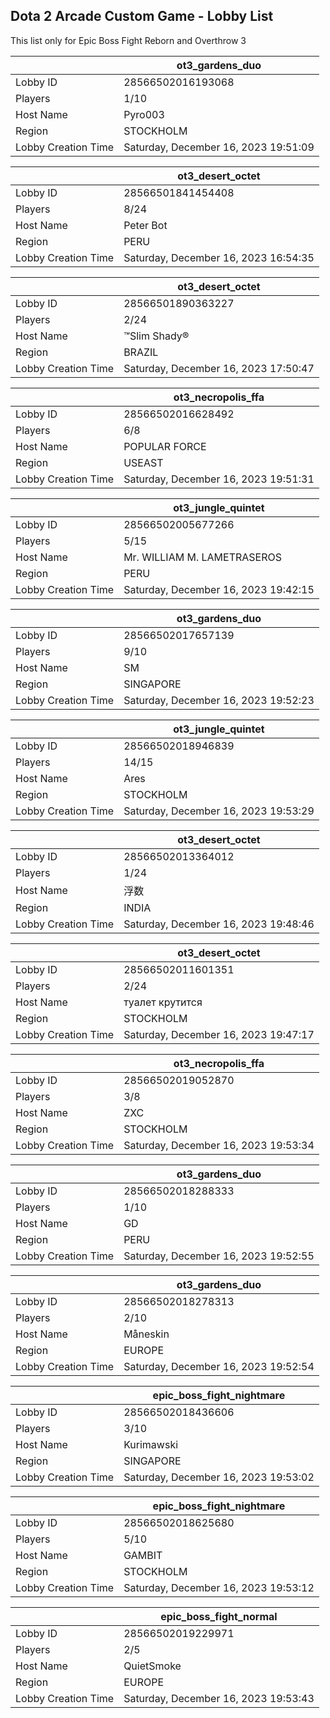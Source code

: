 ## Dota 2 Arcade Custom Game - Lobby List

This list only for Epic Boss Fight Reborn and Overthrow 3

|  | ot3_gardens_duo |
| ------ | ------ |
| Lobby ID | 28566502016193068 |
| Players | 1/10 |
| Host Name | Pyro003 |
| Region | STOCKHOLM |
| Lobby Creation Time | Saturday, December 16, 2023 19:51:09 |


|  | ot3_desert_octet |
| ------ | ------ |
| Lobby ID | 28566501841454408 |
| Players | 8/24 |
| Host Name | Peter Bot |
| Region | PERU |
| Lobby Creation Time | Saturday, December 16, 2023 16:54:35 |


|  | ot3_desert_octet |
| ------ | ------ |
| Lobby ID | 28566501890363227 |
| Players | 2/24 |
| Host Name | ™Slim Shady® |
| Region | BRAZIL |
| Lobby Creation Time | Saturday, December 16, 2023 17:50:47 |


|  | ot3_necropolis_ffa |
| ------ | ------ |
| Lobby ID | 28566502016628492 |
| Players | 6/8 |
| Host Name | POPULAR FORCE |
| Region | USEAST |
| Lobby Creation Time | Saturday, December 16, 2023 19:51:31 |


|  | ot3_jungle_quintet |
| ------ | ------ |
| Lobby ID | 28566502005677266 |
| Players | 5/15 |
| Host Name | Mr. WILLIAM M. LAMETRASEROS |
| Region | PERU |
| Lobby Creation Time | Saturday, December 16, 2023 19:42:15 |


|  | ot3_gardens_duo |
| ------ | ------ |
| Lobby ID | 28566502017657139 |
| Players | 9/10 |
| Host Name | SM |
| Region | SINGAPORE |
| Lobby Creation Time | Saturday, December 16, 2023 19:52:23 |


|  | ot3_jungle_quintet |
| ------ | ------ |
| Lobby ID | 28566502018946839 |
| Players | 14/15 |
| Host Name | Ares |
| Region | STOCKHOLM |
| Lobby Creation Time | Saturday, December 16, 2023 19:53:29 |


|  | ot3_desert_octet |
| ------ | ------ |
| Lobby ID | 28566502013364012 |
| Players | 1/24 |
| Host Name | 浮数 |
| Region | INDIA |
| Lobby Creation Time | Saturday, December 16, 2023 19:48:46 |


|  | ot3_desert_octet |
| ------ | ------ |
| Lobby ID | 28566502011601351 |
| Players | 2/24 |
| Host Name | туалет крутится |
| Region | STOCKHOLM |
| Lobby Creation Time | Saturday, December 16, 2023 19:47:17 |


|  | ot3_necropolis_ffa |
| ------ | ------ |
| Lobby ID | 28566502019052870 |
| Players | 3/8 |
| Host Name | ZXC |
| Region | STOCKHOLM |
| Lobby Creation Time | Saturday, December 16, 2023 19:53:34 |


|  | ot3_gardens_duo |
| ------ | ------ |
| Lobby ID | 28566502018288333 |
| Players | 1/10 |
| Host Name | GD |
| Region | PERU |
| Lobby Creation Time | Saturday, December 16, 2023 19:52:55 |


|  | ot3_gardens_duo |
| ------ | ------ |
| Lobby ID | 28566502018278313 |
| Players | 2/10 |
| Host Name | Måneskin |
| Region | EUROPE |
| Lobby Creation Time | Saturday, December 16, 2023 19:52:54 |


|  | epic_boss_fight_nightmare |
| ------ | ------ |
| Lobby ID | 28566502018436606 |
| Players | 3/10 |
| Host Name | Kurimawski |
| Region | SINGAPORE |
| Lobby Creation Time | Saturday, December 16, 2023 19:53:02 |


|  | epic_boss_fight_nightmare |
| ------ | ------ |
| Lobby ID | 28566502018625680 |
| Players | 5/10 |
| Host Name | GAMBIT |
| Region | STOCKHOLM |
| Lobby Creation Time | Saturday, December 16, 2023 19:53:12 |


|  | epic_boss_fight_normal |
| ------ | ------ |
| Lobby ID | 28566502019229971 |
| Players | 2/5 |
| Host Name | QuietSmoke |
| Region | EUROPE |
| Lobby Creation Time | Saturday, December 16, 2023 19:53:43 |


